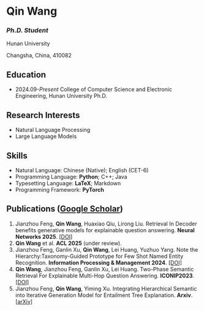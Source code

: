 # Qin Wang

### *Ph.D. Student*

Hunan University

Changsha, China, 410082

## Education

- 2024.09-*Present* College of Computer Science and Electronic Engineering, Hunan University Ph.D.

## Research Interests

- Natural Language Processing
- Large Language Models

## Skills

- Natural Language: Chinese (Native); English (CET-6)
- Programming Language: **Python**; C++; Java
- Typesetting Language: **LaTeX**; Markdown
- Programming Framework: **PyTorch**

## Publications ([Google Scholar](https://scholar.google.com/citations?user=_GryqyIAAAAJ&hl=en))

1. Jianzhou Feng, **Qin Wang**, Huaxiao Qiu, Lirong Liu. Retrieval In Decoder benefits generative models for explainable question answering. **Neural Networks 2025**. [[DOI]](https://doi.org/10.1016/j.neunet.2024.106833)
1. **Qin Wang** et al. **ACL 2025** (under review). 
1. Jianzhou Feng, Ganlin Xu, **Qin Wang**, Lei Huang, Yuzhuo Yang. Note the Hierarchy:Taxonomy-Guided Prototype for Few Shot Named Entity Recognition. **Information Processing & Management 2024**. [[DOI]](https://doi.org/10.1016/j.ipm.2023.103557)
1. **Qin Wang**, Jianzhou Feng, Ganlin Xu, Lei Huang. Two-Phase Semantic Retrieval For Explainable Multi-Hop Question Answering. **ICONIP2023**. [[DOI]](https://doi.org/10.1007/978-981-99-8082-6_35)
1. Jianzhou Feng, **Qin Wang**, Yiming Xu. Integrating Hierarchical Semantic into Iterative Generation Model for Entailment Tree Explanation. **Arxiv**. [[arXiv]](https://arxiv.org/abs/2409.17757)

